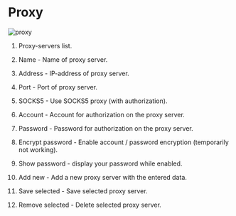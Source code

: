 # Proxy

![proxy](http://www.imageup.ru/img130/2765966/tab_proxy.png)

1. Proxy-servers list.

2. Name - Name of proxy server.

3. Address - IP-address of proxy server.

4. Port - Port of proxy server.

5. SOCKS5 - Use SOCKS5 proxy (with authorization).

6. Account - Account for authorization on the proxy server.

7. Password - Password for authorization on the proxy server.

8. Encrypt password - Enable account / password encryption (temporarily not working).

9. Show password - display your password while enabled.

10. Add new - Add a new proxy server with the entered data.

11. Save selected - Save selected proxy server.

12. Remove selected - Delete selected proxy server.
